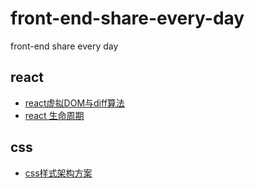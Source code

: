 # front-end-share-every-day
front-end share every day
## react
- [react虚拟DOM与diff算法](https://github.com/wwlh200/front-end-sharing-every-day/blob/master/React/react%E8%99%9A%E6%8B%9FDOM%E4%B8%8Ediff%E7%AE%97%E6%B3%95.md)
- [react 生命周期]()
## css
- [css样式架构方案]()